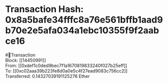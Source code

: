
Transaction Hash: 0x8a5bafe34fffc8a76e561bffb1aad9b70e2e5afa034a1ebc10355f9f2aabce16
====================================================================================
  
#💸Transaction  
Block: [[14450991]]  
From: [[0xdef1c0ded9bec7f1a1670819833240f027b25eff]]  
To: [[0xc02aaa39b223fe8d0a0e5c4f27ead9083c756cc2]]  
Transferred: 0.14327039191125276 Ether